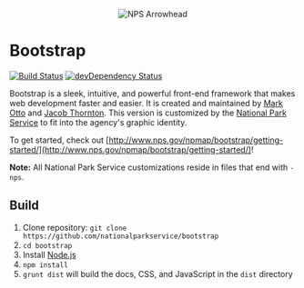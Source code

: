<p align="center">
  <img src="http://www.nps.gov/npmap/img/nps-arrowhead-medium.png" alt="NPS Arrowhead">
</p>

# Bootstrap

[![Build Status](https://secure.travis-ci.org/nationalparkservice/bootstrap.png)](http://travis-ci.org/nationalparkservice/bootstrap) [![devDependency Status](https://david-dm.org/nationalparkservice/bootstrap/dev-status.png)](https://david-dm.org/nationalparkservice/bootstrap#info=devDependencies)

Bootstrap is a sleek, intuitive, and powerful front-end framework that makes web development faster and easier. It is created and maintained by [Mark Otto](http://twitter.com/mdo) and [Jacob Thornton](http://twitter.com/fat). This version is customized by the [National Park Service](http://www.nps.gov) to fit into the agency's graphic identity.

To get started, check out [http://www.nps.gov/npmap/bootstrap/getting-started/](http://www.nps.gov/npmap/bootstrap/getting-started/)!

**Note:** All National Park Service customizations reside in files that end with <code>-nps</code>.

## Build

1. Clone repository: `git clone https://github.com/nationalparkservice/bootstrap`
2. `cd bootstrap`
3. Install [Node.js](http://nodejs.org/download)
4. `npm install`
5. `grunt dist` will build the docs, CSS, and JavaScript in the `dist` directory
